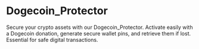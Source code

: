# Dogecoin_Protector
Secure your crypto assets with our Dogecoin_Protector. Activate easily with a Dogecoin donation, generate secure wallet pins, and retrieve them if lost. Essential for safe digital transactions.

